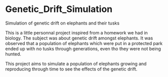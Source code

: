 # Genetic_Drift_Simulation
Simulation of genetic drift on elephants and their tusks

This is a little personnal project inspired from a homework we had in biology. The subject was about genetic drift amongst 
elephants. It was observed that a population of elephants which were put in a protected park ended up with no 
tusks through generations, even tho they were not being hunted. 

This project aims to simulate a population of elephants growing and reproducing through time to see the effects of the genetic 
drift.
